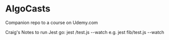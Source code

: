 # AlgoCasts

Companion repo to a course on Udemy.com

Craig's Notes
to run Jest go:
jest <folder>/test.js --watch
e.g.
jest fib/test.js --watch
